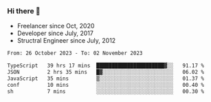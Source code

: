 ### Hi there 👋

- Freelancer since Oct, 2020
- Developer since July, 2017
- Structral Engineer since July, 2012

<!--START_SECTION:waka-->

```txt
From: 26 October 2023 - To: 02 November 2023

TypeScript   39 hrs 17 mins  ██████████████████████▓░░   91.17 %
JSON         2 hrs 35 mins   █▓░░░░░░░░░░░░░░░░░░░░░░░   06.02 %
JavaScript   35 mins         ▒░░░░░░░░░░░░░░░░░░░░░░░░   01.37 %
conf         10 mins         ░░░░░░░░░░░░░░░░░░░░░░░░░   00.40 %
sh           7 mins          ░░░░░░░░░░░░░░░░░░░░░░░░░   00.30 %
```

<!--END_SECTION:waka-->

